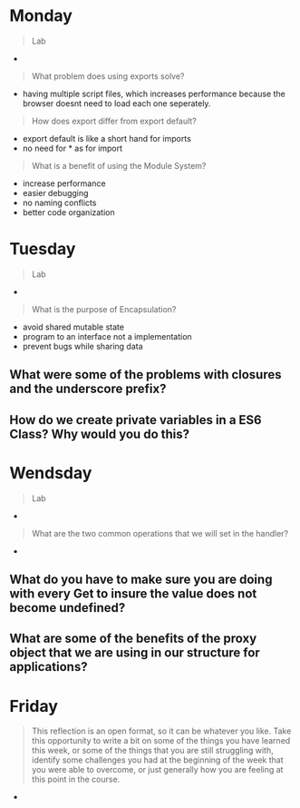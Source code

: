 # Monday
> Lab
- 

>What problem does using exports solve?
- having multiple script files, which increases performance because the browser doesnt need to load each one seperately.

>How does export differ from export default?
- export default is like a short hand for imports
- no need for * as for import

>What is a benefit of using the Module System?
- increase performance
- easier debugging
- no naming conflicts
- better code organization

# Tuesday
> Lab
- 

>What is the purpose of Encapsulation?
- avoid shared mutable state
- program to an interface not a implementation
- prevent bugs while sharing data

What were some of the problems with closures and the underscore prefix?
- 

How do we create private variables in a ES6 Class? Why would you do this?
- 

# Wendsday
> Lab
- 

>What are the two common operations that we will set in the handler?
- 

What do you have to make sure you are doing with every Get to insure the value does not become undefined?
- 

What are some of the benefits of the proxy object that we are using in our structure for applications?
- 

# Friday
>This reflection is an open format, so it can be whatever you like. Take this opportunity to write a bit on some of the things you have learned this week, or some of the things that you are still struggling with, identify some challenges you had at the beginning of the week that you were able to overcome, or just generally how you are feeling at this point in the course.
- 